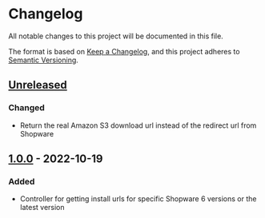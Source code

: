 # Changelog
All notable changes to this project will be documented in this file.

The format is based on [Keep a Changelog](https://keepachangelog.com/en/1.0.0/),
and this project adheres to [Semantic Versioning](https://semver.org/spec/v2.0.0.html).

## [Unreleased]
### Changed
- Return the real Amazon S3 download url instead of the redirect url from Shopware

## [1.0.0] - 2022-10-19
### Added
- Controller for getting install urls for specific Shopware 6 versions or the latest version

[Unreleased]: https://github.com/jdambacher/shopware-versions/compare/1.0.0...HEAD
[1.0.0]: https://github.com/jdambacher/shopware-versions/releases/tag/1.0.0